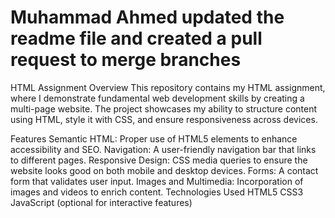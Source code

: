 # Muhammad Ahmed updated the readme file and created a pull request to merge branches
HTML Assignment
Overview
This repository contains my HTML assignment, where I demonstrate fundamental web development skills by creating a multi-page website. The project showcases my ability to structure content using HTML, style it with CSS, and ensure responsiveness across devices.

Features
Semantic HTML: Proper use of HTML5 elements to enhance accessibility and SEO.
Navigation: A user-friendly navigation bar that links to different pages.
Responsive Design: CSS media queries to ensure the website looks good on both mobile and desktop devices.
Forms: A contact form that validates user input.
Images and Multimedia: Incorporation of images and videos to enrich content.
Technologies Used
HTML5
CSS3
JavaScript (optional for interactive features)
